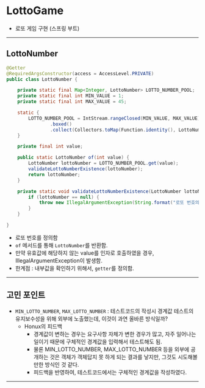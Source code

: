 
# LottoGame

- 로또 게임 구현 (스프링 부트)

---

## LottoNumber
```java
@Getter
@RequiredArgsConstructor(access = AccessLevel.PRIVATE)
public class LottoNumber {

    private static final Map<Integer, LottoNumber> LOTTO_NUMBER_POOL;
    private static final int MIN_VALUE = 1;
    private static final int MAX_VALUE = 45;

    static {
        LOTTO_NUMBER_POOL = IntStream.rangeClosed(MIN_VALUE, MAX_VALUE)
                .boxed()
                .collect(Collectors.toMap(Function.identity(), LottoNumber::new));
    }

    private final int value;

    public static LottoNumber of(int value) {
        LottoNumber lottoNumber = LOTTO_NUMBER_POOL.get(value);
        validateLottoNumberExistence(lottoNumber);
        return lottoNumber;
    }

    private static void validateLottoNumberExistence(LottoNumber lottoNumber) {
        if (lottoNumber == null) {
            throw new IllegalArgumentException(String.format("로또 번호의 유효 범위는 %d 이상 %d 이하입니다.", MIN_VALUE, MAX_VALUE));
        }
    }

}
```
- 로또 번호를 정의함
- `of` 메서드를 통해 `LottoNumber`를 반환함.
- 만약 유효값에 해당하지 않는 value를 인자로 호출하였을 경우, IllegalArgumentException이 발생함.
- 한계점 : 내부값을 확인하기 위해서, `getter`를 정의함.

---

## 고민 포인트
- `MIN_LOTTO_NUMBER`, `MAX_LOTTO_NUMBER` : 테스트코드의 작성시 경계값 테스트의 유지보수성을 위해 외부에 노출했는데, 이것이 과연 올바른 방식일까?
  - Honux의 피드백
    - 경계값이 변하는 경우는 요구사항 자체가 변한 경우가 많고, 자주 일어나는 일이기 때문에 구체적인 경계값을 입력해서 테스트해도 됨.
    - 물론 MIN_LOTTO_NUMBER, MAX_LOTTO_NUMBER 등을 외부에 공개하는 것은 객체가 객체답지 못 하게 되는 결과를 낳지만, 그것도 시도해볼만한 방식인 것 같다.
    - 피드백을 반영하여, 테스트코드에서는 구체적인 경계값을 작성하였다.

---